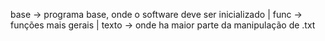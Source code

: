 base -> programa base, onde o software deve ser inicializado |
func -> funções mais gerais |
texto -> onde ha maior parte da manipulação de .txt
